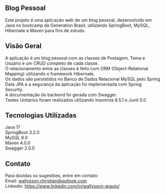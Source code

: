 ## Blog Pessoal
Este projeto é uma aplicação web de um blog pessoal, desenvolvido em Java no bootcamp da Generation Brasil, utilizando SpringBoot, MySQL, Hibernate e Maven para fins de estudo.

## Visão Geral
A aplicação é um blog pessoal com as classes de Postagem, Tema e Usuário e um CRUD completo de cada classe.<br>
O relacionamento entre as classes é feito com ORM (Object-Relational Mapping) utilizando o framework Hibernate.<br>
Os dados são persistidos no Banco de Dados Relacional MySQL pelo Spring Data JPA e a segurança da aplicação foi implementada com Spring Security.<br>
A documentação do backend foi gerada com Swagger.<br>
Testes Unitarios foram realizados utilizando Insomnia 8.5.1 e Junit 5.0<br>

## Tecnologias Utilizadas
Java 17<br>
SpringBoot 3.2.0<br>
MySQL 8.0<br>
Maven 4.0.0<br>
Swagger 2.0.0<br>

## Contato
Para dúvidas ou sugestões, entre em contato:<br>
Email: wallysson.christian@outlook.com<br>
Linkedin: https://www.linkedin.com/in/wallysson-araujo/<br>
